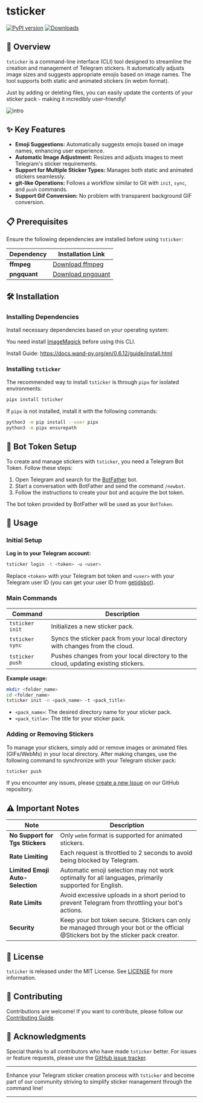 # tsticker

[![PyPI version](https://badge.fury.io/py/tsticker.svg)](https://badge.fury.io/py/tsticker) [![Downloads](https://pepy.tech/badge/tsticker)](https://pepy.tech/project/tsticker)

## 📘 Overview

`tsticker` is a command-line interface (CLI) tool designed to streamline the creation and management of Telegram
stickers. It automatically adjusts image sizes and suggests appropriate emojis based on image names. The tool supports
both static and animated stickers (in webm format).

Just by adding or deleting files, you can easily update the contents of your sticker pack - making it incredibly
user-friendly!

![intro](.github/intro.png)

## ✨ Key Features

- **Emoji Suggestions:** Automatically suggests emojis based on image names, enhancing user experience.
- **Automatic Image Adjustment:** Resizes and adjusts images to meet Telegram's sticker requirements.
- **Support for Multiple Sticker Types:** Manages both static and animated stickers seamlessly.
- **git-like Operations:** Follows a workflow similar to Git with `init`, `sync`, and `push` commands.
- **Support Gif Conversion:** No problem with transparent background GIF conversion.

## 📋 Prerequisites

Ensure the following dependencies are installed before using `tsticker`:

| Dependency   | Installation Link                                   |
|--------------|-----------------------------------------------------|
| **ffmpeg**   | [Download ffmpeg](https://ffmpeg.org/download.html) |
| **pngquant** | [Download pngquant](https://pngquant.org/)          |

## 🛠️ Installation

### Installing Dependencies

Install necessary dependencies based on your operating system:

You need install [ImageMagick](https://docs.wand-py.org/en/0.6.12/guide/install.html) before using this CLI.

Install Guide: https://docs.wand-py.org/en/0.6.12/guide/install.html

### Installing `tsticker`

The recommended way to install `tsticker` is through `pipx` for isolated environments:

```bash
pipx install tsticker
```

If `pipx` is not installed, install it with the following commands:

```bash
python3 -m pip install --user pipx
python3 -m pipx ensurepath
```

## 🔑 Bot Token Setup

To create and manage stickers with `tsticker`, you need a Telegram Bot Token. Follow these steps:

1. Open Telegram and search for the [BotFather](https://t.me/BotFather) bot.
2. Start a conversation with BotFather and send the command `/newbot`.
3. Follow the instructions to create your bot and acquire the bot token.

The bot token provided by BotFather will be used as your `BotToken`.

## 🚀 Usage

### Initial Setup

**Log in to your Telegram account:**

```bash
tsticker login -t <token> -u <user>
```

Replace `<token>` with your Telegram bot token and `<user>` with your Telegram user ID (you can get your user ID
from [getidsbot](https://t.me/getidsbot)).

### Main Commands

| Command         | Description                                                                        |
|-----------------|------------------------------------------------------------------------------------|
| `tsticker init` | Initializes a new sticker pack.                                                    |
| `tsticker sync` | Syncs the sticker pack from your local directory with changes from the cloud.      |
| `tsticker push` | Pushes changes from your local directory to the cloud, updating existing stickers. |

**Example usage:**

```bash
mkdir <folder_name>
cd <folder_name>
tsticker init -n <pack_name> -t <pack_title>
```

- `<pack_name>`: The desired directory name for your sticker pack.
- `<pack_title>`: The title for your sticker pack.

### Adding or Removing Stickers

To manage your stickers, simply add or remove images or animated files (GIFs/WebMs) in your local directory. After
making changes, use the following command to synchronize with your Telegram sticker pack:

```bash
tsticker push
```

If you encounter any issues, please [create a new Issue](https://github.com/sudoskys/tsticker/issues) on our GitHub
repository.

## ⚠️ Important Notes

| Note                             | Description                                                                                                                          |
|----------------------------------|--------------------------------------------------------------------------------------------------------------------------------------|
| **No Support for Tgs Stickers**  | Only `webm` format is supported for animated stickers.                                                                               |
| **Rate Limiting**                | Each request is throttled to 2 seconds to avoid being blocked by Telegram.                                                           |
| **Limited Emoji Auto-Selection** | Automatic emoji selection may not work optimally for all languages, primarily supported for English.                                 |
| **Rate Limits**                  | Avoid excessive uploads in a short period to prevent Telegram from throttling your bot's actions.                                    |
| **Security**                     | Keep your bot token secure. Stickers can only be managed through your bot or the official @Stickers bot by the sticker pack creator. |

## 📄 License

`tsticker` is released under the MIT License. See [LICENSE](LICENSE) for more information.

## 🤝 Contributing

Contributions are welcome! If you want to contribute, please follow our [Contributing Guide](CONTRIBUTING.md).

## 🙏 Acknowledgments

Special thanks to all contributors who have made `tsticker` better. For issues or feature requests, please use
the [GitHub issue tracker](https://github.com/sudoskys/tsticker/issues).

---

Enhance your Telegram sticker creation process with `tsticker` and become part of our community striving to simplify
sticker management through the command line!

---